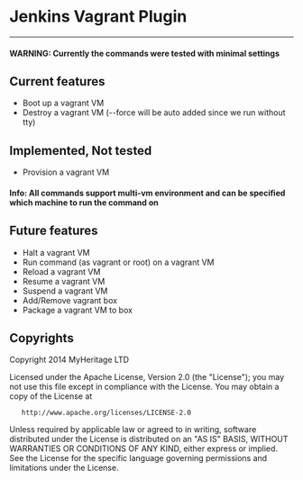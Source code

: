 # Jenkins Vagrant Plugin #
----------------

#### WARNING: Currently the commands were tested with minimal settings ####
## Current features ##
- Boot up a vagrant VM
- Destroy a vagrant VM (--force will be auto added since we run without tty)

## Implemented, Not tested ##
- Provision a vagrant VM

#### Info: All commands support multi-vm environment and can be specified which machine to run the command on ####

## Future features ##
- Halt a vagrant VM
- Run command (as vagrant or root) on a vagrant VM
- Reload a vagrant VM
- Resume a vagrant VM
- Suspend a vagrant VM
- Add/Remove vagrant box
- Package a vagrant VM to box

## Copyrights ##

   Copyright 2014 MyHeritage LTD

   Licensed under the Apache License, Version 2.0 (the "License");
   you may not use this file except in compliance with the License.
   You may obtain a copy of the License at

       http://www.apache.org/licenses/LICENSE-2.0

   Unless required by applicable law or agreed to in writing, software
   distributed under the License is distributed on an "AS IS" BASIS,
   WITHOUT WARRANTIES OR CONDITIONS OF ANY KIND, either express or implied.
   See the License for the specific language governing permissions and
   limitations under the License.


